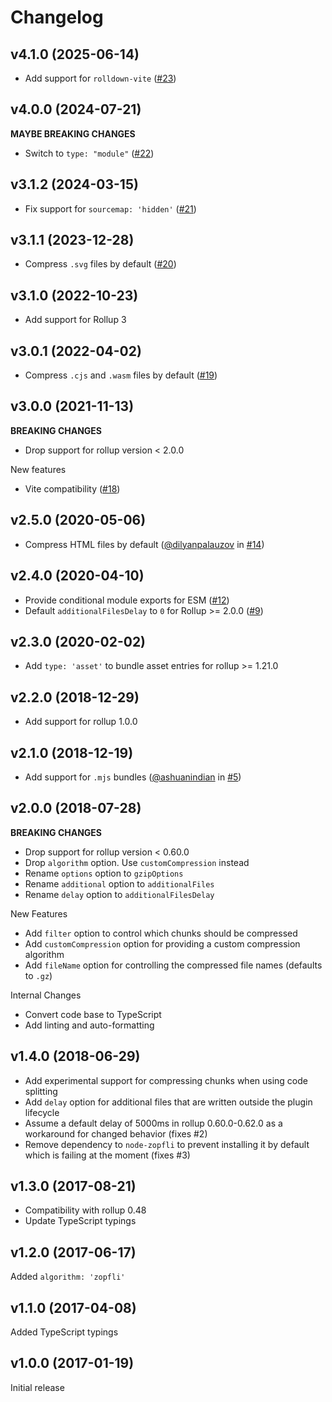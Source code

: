 # Changelog

## v4.1.0 (2025-06-14)

- Add support for `rolldown-vite` ([#23](https://github.com/kryops/rollup-plugin-gzip/issues/23))

## v4.0.0 (2024-07-21)

**MAYBE BREAKING CHANGES**

- Switch to `type: "module"` ([#22](https://github.com/kryops/rollup-plugin-gzip/issues/22))

## v3.1.2 (2024-03-15)

- Fix support for `sourcemap: 'hidden'` ([#21](https://github.com/kryops/rollup-plugin-gzip/issues/21))

## v3.1.1 (2023-12-28)

- Compress `.svg` files by default ([#20](https://github.com/kryops/rollup-plugin-gzip/pull/20))

## v3.1.0 (2022-10-23)

- Add support for Rollup 3

## v3.0.1 (2022-04-02)

- Compress `.cjs` and `.wasm` files by default ([#19](https://github.com/kryops/rollup-plugin-gzip/issues/19))

## v3.0.0 (2021-11-13)

**BREAKING CHANGES**

- Drop support for rollup version < 2.0.0

New features

- Vite compatibility ([#18](https://github.com/kryops/rollup-plugin-gzip/issues/18))

## v2.5.0 (2020-05-06)

- Compress HTML files by default ([@dilyanpalauzov](https://github.com/dilyanpalauzov) in [#14](https://github.com/kryops/rollup-plugin-gzip/pull/14))

## v2.4.0 (2020-04-10)

- Provide conditional module exports for ESM ([#12](https://github.com/kryops/rollup-plugin-gzip/issues/12))
- Default `additionalFilesDelay` to `0` for Rollup >= 2.0.0 ([#9](https://github.com/kryops/rollup-plugin-gzip/issues/9))

## v2.3.0 (2020-02-02)

- Add `type: 'asset'` to bundle asset entries for rollup >= 1.21.0

## v2.2.0 (2018-12-29)

- Add support for rollup 1.0.0

## v2.1.0 (2018-12-19)

- Add support for `.mjs` bundles ([@ashuanindian](https://github.com/ashuanindian) in [#5](https://github.com/kryops/rollup-plugin-gzip/pull/5))

## v2.0.0 (2018-07-28)

**BREAKING CHANGES**

- Drop support for rollup version < 0.60.0
- Drop `algorithm` option. Use `customCompression` instead
- Rename `options` option to `gzipOptions`
- Rename `additional` option to `additionalFiles`
- Rename `delay` option to `additionalFilesDelay`

New Features

- Add `filter` option to control which chunks should be compressed
- Add `customCompression` option for providing a custom compression algorithm
- Add `fileName` option for controlling the compressed file names (defaults to `.gz`)

Internal Changes

- Convert code base to TypeScript
- Add linting and auto-formatting

## v1.4.0 (2018-06-29)

- Add experimental support for compressing chunks when using code splitting
- Add `delay` option for additional files that are written outside the plugin lifecycle
- Assume a default delay of 5000ms in rollup 0.60.0-0.62.0 as a workaround for changed behavior (fixes #2)
- Remove dependency to `node-zopfli` to prevent installing it by default which is failing at the moment (fixes #3)

## v1.3.0 (2017-08-21)

- Compatibility with rollup 0.48
- Update TypeScript typings

## v1.2.0 (2017-06-17)

Added `algorithm: 'zopfli'`

## v1.1.0 (2017-04-08)

Added TypeScript typings

## v1.0.0 (2017-01-19)

Initial release
